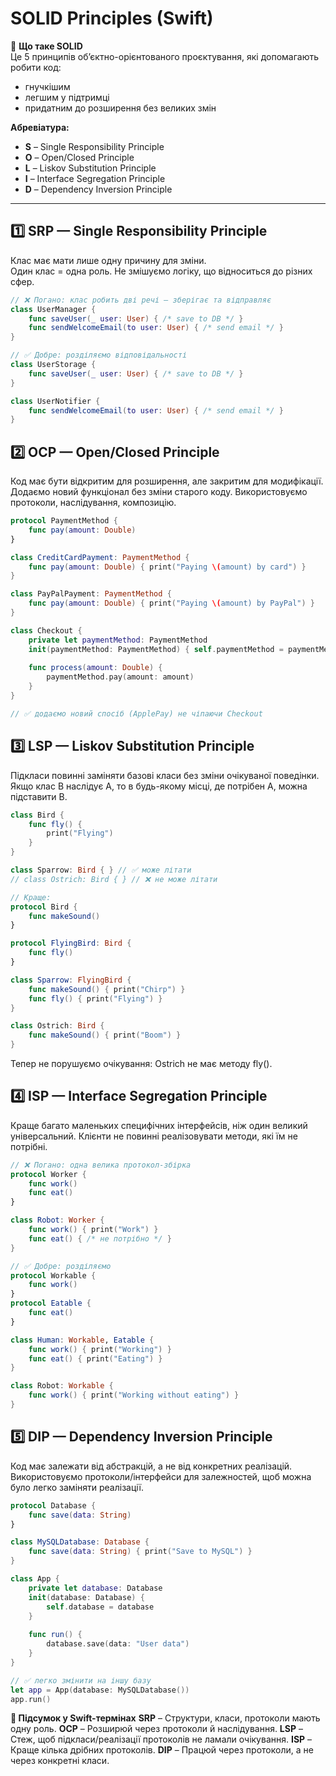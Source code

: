 # SOLID Principles (Swift)

🔹 **Що таке SOLID**  
Це 5 принципів об’єктно-орієнтованого проєктування, які допомагають робити код:
- гнучкішим
- легшим у підтримці
- придатним до розширення без великих змін

**Абревіатура:**
- **S** – Single Responsibility Principle
- **O** – Open/Closed Principle
- **L** – Liskov Substitution Principle
- **I** – Interface Segregation Principle
- **D** – Dependency Inversion Principle

---

## 1️⃣ SRP — Single Responsibility Principle
Клас має мати лише одну причину для зміни.  
Один клас = одна роль. Не змішуємо логіку, що відноситься до різних сфер.

```swift
// ❌ Погано: клас робить дві речі — зберігає та відправляє
class UserManager {
    func saveUser(_ user: User) { /* save to DB */ }
    func sendWelcomeEmail(to user: User) { /* send email */ }
}

// ✅ Добре: розділяємо відповідальності
class UserStorage {
    func saveUser(_ user: User) { /* save to DB */ }
}

class UserNotifier {
    func sendWelcomeEmail(to user: User) { /* send email */ }
}
```

## 2️⃣ OCP — Open/Closed Principle
Код має бути відкритим для розширення, але закритим для модифікації.
Додаємо новий функціонал без зміни старого коду. Використовуємо протоколи, наслідування, композицію.

```swift
protocol PaymentMethod {
    func pay(amount: Double)
}

class CreditCardPayment: PaymentMethod {
    func pay(amount: Double) { print("Paying \(amount) by card") }
}

class PayPalPayment: PaymentMethod {
    func pay(amount: Double) { print("Paying \(amount) by PayPal") }
}

class Checkout {
    private let paymentMethod: PaymentMethod
    init(paymentMethod: PaymentMethod) { self.paymentMethod = paymentMethod }
    
    func process(amount: Double) {
        paymentMethod.pay(amount: amount)
    }
}

// ✅ додаємо новий спосіб (ApplePay) не чіпаючи Checkout
```


## 3️⃣ LSP — Liskov Substitution Principle
Підкласи повинні заміняти базові класи без зміни очікуваної поведінки.
Якщо клас B наслідує A, то в будь-якому місці, де потрібен A, можна підставити B.

```swift
class Bird {
    func fly() {
        print("Flying")
    }
}

class Sparrow: Bird { } // ✅ може літати
// class Ostrich: Bird { } // ❌ не може літати

// Краще:
protocol Bird {
    func makeSound()
}

protocol FlyingBird: Bird {
    func fly()
}

class Sparrow: FlyingBird {
    func makeSound() { print("Chirp") }
    func fly() { print("Flying") }
}

class Ostrich: Bird {
    func makeSound() { print("Boom") }
}
```
Тепер не порушуємо очікування: Ostrich не має методу fly().


## 4️⃣ ISP — Interface Segregation Principle
Краще багато маленьких специфічних інтерфейсів, ніж один великий універсальний.
Клієнти не повинні реалізовувати методи, які їм не потрібні.

```swift
// ❌ Погано: одна велика протокол-збірка
protocol Worker {
    func work()
    func eat()
}

class Robot: Worker {
    func work() { print("Work") }
    func eat() { /* не потрібно */ }
}

// ✅ Добре: розділяємо
protocol Workable {
    func work()
}
protocol Eatable {
    func eat()
}

class Human: Workable, Eatable {
    func work() { print("Working") }
    func eat() { print("Eating") }
}

class Robot: Workable {
    func work() { print("Working without eating") }
}
```

## 5️⃣ DIP — Dependency Inversion Principle
Код має залежати від абстракцій, а не від конкретних реалізацій.
Використовуємо протоколи/інтерфейси для залежностей, щоб можна було легко заміняти реалізації.

```swift
protocol Database {
    func save(data: String)
}

class MySQLDatabase: Database {
    func save(data: String) { print("Save to MySQL") }
}

class App {
    private let database: Database
    init(database: Database) {
        self.database = database
    }
    
    func run() {
        database.save(data: "User data")
    }
}

// ✅ легко змінити на іншу базу
let app = App(database: MySQLDatabase())
app.run()
```

**📝 Підсумок у Swift-термінах**
**SRP** – Структури, класи, протоколи мають одну роль.
**OCP** – Розширюй через протоколи й наслідування.
**LSP** – Стеж, щоб підкласи/реалізації протоколів не ламали очікування.
**ISP** – Краще кілька дрібних протоколів.
**DIP** – Працюй через протоколи, а не через конкретні класи.
